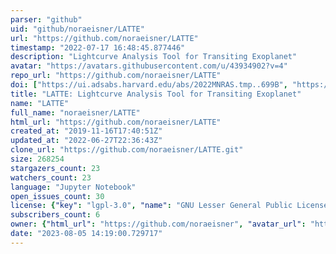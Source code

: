 ```yaml
---
parser: "github"
uid: "github/noraeisner/LATTE"
url: "https://github.com/noraeisner/LATTE"
timestamp: "2022-07-17 16:48:45.877446"
description: "Lightcurve Analysis Tool for Transiting Exoplanet"
avatar: "https://avatars.githubusercontent.com/u/43934902?v=4"
repo_url: "https://github.com/noraeisner/LATTE"
doi: ["https://ui.adsabs.harvard.edu/abs/2022MNRAS.tmp..699B", "https://ui.adsabs.harvard.edu/abs/2020JOSS....5.2101E", "https://ui.adsabs.harvard.edu/abs/2022ascl.soft05006E/abstract"]
title: "LATTE: Lightcurve Analysis Tool for Transiting Exoplanet"
name: "LATTE"
full_name: "noraeisner/LATTE"
html_url: "https://github.com/noraeisner/LATTE"
created_at: "2019-11-16T17:40:51Z"
updated_at: "2022-06-27T22:36:43Z"
clone_url: "https://github.com/noraeisner/LATTE.git"
size: 268254
stargazers_count: 23
watchers_count: 23
language: "Jupyter Notebook"
open_issues_count: 30
license: {"key": "lgpl-3.0", "name": "GNU Lesser General Public License v3.0", "spdx_id": "LGPL-3.0", "url": "https://api.github.com/licenses/lgpl-3.0", "node_id": "MDc6TGljZW5zZTEy"}
subscribers_count: 6
owner: {"html_url": "https://github.com/noraeisner", "avatar_url": "https://avatars.githubusercontent.com/u/43934902?v=4", "login": "noraeisner", "type": "User"}
date: "2023-08-05 14:19:00.729717"
---
```


